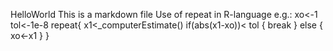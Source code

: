 
HelloWorld This is a markdown file Use of repeat in R-language e.g.: xo<-1 tol<-1e-8 repeat{ x1<_computerEstimate() if(abs(x1-xo))< tol { break } else { xo<-x1 } }
